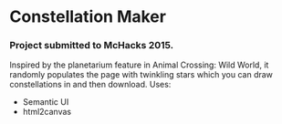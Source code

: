 # Constellation Maker
### Project submitted to McHacks 2015.
Inspired by the planetarium feature in Animal Crossing: Wild World, it randomly populates the page with twinkling stars which you can draw constellations in and then download.
Uses:
- Semantic UI
- html2canvas

